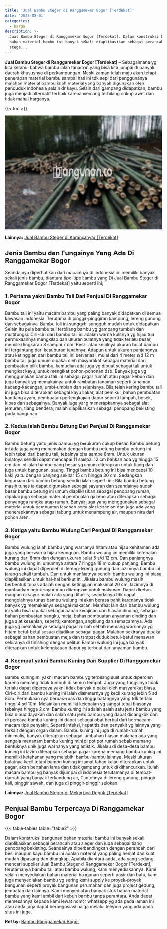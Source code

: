 ```yaml
---
title: 'Jual Bambu Steger di Ranggamekar Bogor [Terdekat]'
date: '2025-08-01'
categories:
  - harga
description: >-
  Jual Bambu Steger di Ranggamekar Bogor [Terdekat]. Dalam konstruksi bangunan
  bahan material bambu ini banyak sekali diaplikasikan sebagai perancah atau
  stege...
---
```


**Jual Bambu Steger di Ranggamekar Bogor \[Terdekat\]** – Sebagaimana yg kita ketahui bahwa bambu ialah tanaman yang bisa kita jumpai di banyak daerah khususnya di perkampungan. Meski zaman telah maju akan tetapi penerapan material bambu sampai hari ini tdk sepi dari penggunanya malahan material bambu ialah material yang banyak digunakan oleh penduduk indonesia selain dr kayu. Selain dari gampang didapatkan, bambu juga menjadi alternatif terbaik karena memang terbilang cukup awet dan tidak mahal harganya.

{{< toc >}}

![Jual Bambu Steger di Ranggamekar Bogor [Terdekat]](/images/jual-bambu-tali-38.png)

**Lainnya:** [Jual Bambu Steger di Karanganyar \[Terdekat\]](https://bambu.bangunan.co/jual-bambu-steger-di-karanganyar-terdekat/)

## Jenis Bambu dan Fungsinya Yang Ada Di Ranggamekar Bogor

Seandainya diperhatikan dari macamnya di indonesia ini memiliki banyak sekali jenis bambu, diantara tipe-tipe bambu yang Di Jual Bambu Steger di Ranggamekar Bogor \[Terdekat\] yaitu seperti ini;

### 1\. Pertama yakni Bambu Tali Dari Penjual Di Ranggamekar Bogor

Bambu tali ini yaitu macam bambu yang paling banyak didapatkan di semua kawasan indonesia. Terutama di pinggir-pinggiran kampung, lereng gunung dan sebagainya. Bambu tali ini sungguh-sungguh mudah untuk didapatkan Selain itu pula bambu tali terbilang bambu yg gampang tumbuh dan multifungsi. Ciri-ciri dari bambu tali ini adalah warna kulitnya yg hijau tua permukaannya mengkilap dan ukuran bulatnya yang tidak terlalu besar, memiliki lingkaran 3 sampai 7 cm. Besar atau kecilnya ukuran bulat bambu ini tergantung dari kesuburan tanahnya. Adapun untuk ukuran panjangnya atau ketinggian dari bambu tali ini bervariasi, mulai dari 4 meter s/d 12 m bambu tali juga umum dipakai oleh masyarakat sebagai material dari pembuatan bilik bambu, kemudian ada juga yg dibuat sebagai tali untuk mengikat kayu, untuk mengikat pohon-pohonan dsb. Banyak juga yg menggunakan bambu tali ini sebagai pagar rumah atau pagar kebun dan juga banyak yg memakainya untuk rambatan tanaman seperti tanaman kacang-kacangan, umbi-umbian dan sejenisnya. Bila telah kering bambu tali ini juga bisa diterapkan sebagai kayu bakar, alat pemikul, bahan pembuatan kandang ayam, pembuatan perlengkapan dapur seperti tampah, besek, kipas dan sebagainya. Banyak juga yang menerapkannya sebagai alat jemuran, tiang bendera, malah diaplikasikan sebagai penopang bekisting pada bangunan.

### 2\. Kedua ialah Bambu Betung Dari Penjual Di Ranggamekar Bogor

Bambu betung yaitu jenis bambu yg berukuran cukup besar. Bambu betung ini ada juga yang menamakan dengan bambu petung bambu petung ini lebih tebal dari bambu tali, tebalnya bisa sampe 8mm. Untuk ukuran bulatnya sendiri dapat mencapai 11 sampai 12 cm bahkan ada yg hingga 15 cm dan ini ialah bambu yang besar yg umum diterapkan untuk tiang dan juga untuk bangunan, saung. Tinggi bambu betung ini bisa mencapai 10 kaki yaitu dengan panjang sekitar 15 cm hingga 30 cm. Sedangkan kegunaan dari bambu betung sendiri ialah seperti ini; Bila bambu betung masih tunas ia dapat digunakan sebagai sayuran dan seandainya sudah besar bambu betung ini umum diaplikasikan sebagai penopang rumah, dipakai juga sebagai material pembuatan gazebo atau diterapkan sebagai penyangga rangka atap rumah. Banyak juga yang menggunakan sebagai material untuk pembuatan lesehan serta alat kesenian dan juga ada yang menerapkannya sebagai tabung untuk menampung air, maupun nira dari pohon aren.

### 3\. Ketiga yaitu Bambu Wulung Dari Penjual Di Ranggamekar Bogor

Bambu wulung ialah bambu yang warnanya hitam atau hijau kehitaman ada juga yang berwarna hijau keunguan. Bambu wulung ini memiliki ketebalan kurang dari 8mm dan dengan ukuran bulat 5 s/d 12 cm. Dan panjangnya bambu wulung ini umumnya antara 7 hingga 18 m cukup panjang. Bambu wulung ini dapat diperoleh di lereng-lereng gunung dan lazimnya bambu ini jarang sekali tumbuh. Dan untuk manfaatnya sendiri bambu wulung ini biasa diaplikasikan untuk hal-hal berikut ini. Jikalau bambu wulung masih berbentuk tunas adalah dengan ketinggian maksimal 20 cm, lazimnya di manfaatkan untuk sayur atau diterapkan untuk makanan. Dapat direbus maupun di sayur malah ada yang ditumis, seandainya tdk dapat mengolahnya tunas bambu wulung ini akan berasa pahit karenanya tidak banyak yg memakainya sebagai makanan. Manfaat lain dari bambu wulung ini yaitu bisa dipakai sebagai bahan kerajinan dan hiasan dinding, sebagai bahan pembuatan bangku, meja, bahan pembuatan anyaman dinding dan juga alat kesenian, seperti; kentongan, angklung dan semacamnya. Ada juga yg memakainya sebagai pagar rumah sebab memang warnanya yg hitam betul-betul sesuai dijadikan sebagai pagar. Malahan sekiranya dipakai sebagai bahan pembuatan meja dan tempat duduk betul-betul menawan sekiranya di finishing dengan pelitur. Bambu wulung ini juga banyak diterapkan untuk kelengkapan dapur yg terbuat dari anyaman bambu.

### 4\. Keempat yakni Bambu Kuning Dari Supplier Di Ranggamekar Bogor

Bambu kuning ini yakni macam bambu yg terbilang sulit untuk diperoleh karena memang tidak tumbuh di semua tempat. Juga yang fungsinya tidak terlalu dapat dipercaya yakni tidak banyak dipakai oleh masyarakat biasa. Ciri-ciri dari bambu kuning ini ialah diameternya yg kecil kurang lebih 5 sd 8cm. Permukaan nya beruas-ruas dan tinggi batangnya yang tdk terlalu tinggi 4 sd 10m. Melainkan memiliki ketebalan yg sangat tebal biasanya tebalnya hingga 2 cm. Bambu kuning ini adalah salah satu jenis bambu yang bisa dibudidayakan dan salah satu jenis bambu yang dapat dicangkok dan di percaya bambu kuning ini dapat sebagai obat herbal dari bermacam-macam tipe penyakit. Seperti infeksi, hepatitis dan penyakit yg lainnya yang terkait dengan organ dalam. Bambu kuning ini juga di rumah-rumah minimalis, banyak diterapkan sebagai tumbuhan hiasan malahan ada yang sengaja menanam bambu kuning mini di pot pot rumah sebab memang bentuknya unik juga warnanya yang artistik. Jikalau di desa-desa bambu kuning ini lazim diterapkan sebagai pagar karena memang bambu kuning ini memiliki ketahanan yang melebihi bambu-bambu lainnya. Meski ukuran bulatnya kecil tetapi bambu kuning ini amat tahan kalau diterapkan untuk pagar, akan bertahan lama dan tidak gampang untuk di dihancurkan. Itulah macam bambu yg banyak dijumpai di indonesia terutamanya di tempat-daerah yang banyak terkandung air, Contohnya di lereng gunung, pinggir kali, pinggir sawah, dan juga di pinggir-pinggir selokan.

**Lainnya:** [Jual Bambu Steger di Mekarjaya Depok \[Terdekat\]](https://bambu.bangunan.co/jual-bambu-steger-di-mekarjaya-depok-terdekat/)

## Penjual Bambu Terpercaya Di Ranggamekar Bogor

{{< table-tables table="table2" >}}

Dalam konstruksi bangunan bahan material bambu ini banyak sekali diaplikasikan sebagai perancah atau steger dan juga sebagai tiang penopang bekisting. Seandainya diperbandingkan dengan perancah dari besi maupun kayu bambu ini adalah material yang paling hemat dan kuat mudah dipasang dan diungkap. Apabila diantara anda, ada yang sedang mencari supplier Jual Bambu Steger di Ranggamekar Bogor \[Terdekat\], terutamanya bambu tali atau bambu wulung, kami menyediakannya. Kami selain menyediakan bahan material bangunan seperti pasir dan batu, kami juga menyediakan bambu yg sering kami supply ke proyek-proyek bangunan seperti proyek bangunan perumahan dan juga project gedung, jembatan dan lainnya. Kami menyediakan banyak stok bahan material bambu yang kami ambil dari kebun bambu tanpa perantara. Anda dapat memesannya kepada kami lewat nomor whatsapp yg ada pada laman ini atau anda juga dapat bernegosiasi harga melalui telepon yang ada pada situs ini juga.

**Ref by:** [Bambu Ranggamekar Bogor](https://id.wikipedia.org/wiki/Bambu)
